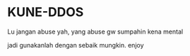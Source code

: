 # KUNE-DDOS
Lu jangan abuse yah, yang abuse gw sumpahin  kena mental

 jadi gunakanlah dengan sebaik mungkin. enjoy
